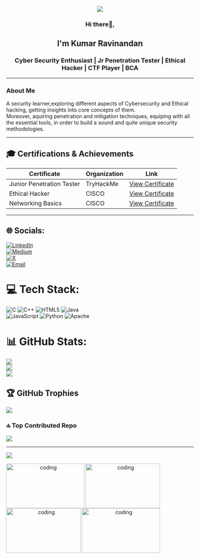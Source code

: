 <p align="center">
  <img src="https://capsule-render.vercel.app/api?type=rect&color=gradient&height=150&section=header&text=Welcome%20to%20My%20Profile!&fontSize=30&fontColor=fff"/>
</p>
<h3 align="center">Hi there👋,</31>
<h2 align="center">I'm Kumar Ravinandan</h2>
<h3 align="center">Cyber Security Enthusiast | Jr Penetration Tester | Ethical Hacker | CTF Player | BCA </h3> 
  
---

<h3> About Me </h3>
A security learner,exploring different aspects of Cybersecurity and Ethical hacking, getting insights into core concepts of them.<br>Moreover, aquiring penetration and mitigation techniques, equiping with all the essential tools, in order to build a sound and quite unique security methodologies.

---

## 🎓 Certifications & Achievements

| **Certificate**                                                      | **Organization**           | **Link**                                                                                   |
|----------------------------------------------------------------------|----------------------------|--------------------------------------------------------------------------------------------|
| Junior Penetration Tester                        | TryHackMe                        | [View Certificate](https://tryhackme-certificates.s3-eu-west-1.amazonaws.com/THM-NKBIO1TIWG.png) |
| Ethical Hacker                                    | CISCO                | [View Certificate](https://drive.google.com/file/d/1X-YXOgBh7ZLwZm_ghd1dNZiP-xT48COh/view?usp=sharing) |
| Networking Basics                                              | CISCO                | [View Certificate](https://drive.google.com/file/d/1Bmig-g6T3eVdKAPN86mHyOo4F8xOvEDM/view?usp=sharing) |

---

## 🌐 Socials:
[![LinkedIn](https://img.shields.io/badge/LinkedIn-%230077B5.svg?logo=linkedin&logoColor=white)](https://www.linkedin.com/in/ravinandan-kr-014969361/) <br> [![Medium](https://img.shields.io/badge/Medium-12100E?logo=medium&logoColor=white)](https://medium.com/@kr_r4vin4nd4n) <br> [![X](https://img.shields.io/badge/X-black.svg?logo=X&logoColor=white)](https://x.com/kr_r4vin4nd4an?t=ORNpTMlDHrAtaDqbUCwEYQ&s=09) <br> [![Email](https://img.shields.io/badge/Email-D14836?logo=gmail&logoColor=white)](mailto:kumarravinandan011@gmail.com) 

# 💻 Tech Stack:
![C](https://img.shields.io/badge/c-%2300599C.svg?style=for-the-badge&logo=c&logoColor=white) ![C++](https://img.shields.io/badge/c++-%2300599C.svg?style=for-the-badge&logo=c%2B%2B&logoColor=white) ![HTML5](https://img.shields.io/badge/html5-%23E34F26.svg?style=for-the-badge&logo=html5&logoColor=white)  ![Java](https://img.shields.io/badge/java-%23ED8B00.svg?style=for-the-badge&logo=openjdk&logoColor=white) <br> ![JavaScript](https://img.shields.io/badge/javascript-%23323330.svg?style=for-the-badge&logo=javascript&logoColor=%23F7DF1E) ![Python](https://img.shields.io/badge/python-3670A0?style=for-the-badge&logo=python&logoColor=ffdd54) ![Apache](https://img.shields.io/badge/apache-%23D42029.svg?style=for-the-badge&logo=apache&logoColor=white)
# 📊 GitHub Stats:
![](https://github-readme-stats.vercel.app/api?username=kr-r4vin4nd4n&theme=dark&hide_border=false&include_all_commits=false&count_private=false)<br/>
![](https://nirzak-streak-stats.vercel.app/?user=kr-r4vin4nd4n&theme=dark&hide_border=false)<br/>
![](https://github-readme-stats.vercel.app/api/top-langs/?username=kr-r4vin4nd4n&theme=dark&hide_border=false&include_all_commits=false&count_private=false&layout=compact)

## 🏆 GitHub Trophies
![](https://github-profile-trophy.vercel.app/?username=kr-r4vin4nd4n&theme=radical&no-frame=false&no-bg=true&margin-w=4)

### 🔝 Top Contributed Repo
![](https://github-contributor-stats.vercel.app/api?username=kr-r4vin4nd4n&limit=5&theme=dark&combine_all_yearly_contributions=true)

---
[![](https://visitcount.itsvg.in/api?id=kr-r4vin4nd4n&icon=0&color=0)](https://visitcount.itsvg.in)
<p align="center">
<img align="left" alt="coding" width="210" height="120" src="https://media4.giphy.com/media/v1.Y2lkPTc5MGI3NjExc2FkYTR2c2g0eWxwdXgwenFpZWtjZ2U5cG5xam9ldTZ0MTJsd2xzcyZlcD12MV9pbnRlcm5hbF9naWZfYnlfaWQmY3Q9Zw/dsd8mFzxi1qFuSQv8D/giphy.gif">
<img align="left" alt="coding" width="200" height="120" src="https://media0.giphy.com/media/v1.Y2lkPTc5MGI3NjExMXd2NTI3b2tweDc1b2t6enFpODJ0OHZrNmFwNW43cGpvNmtkb2VyZiZlcD12MV9pbnRlcm5hbF9naWZfYnlfaWQmY3Q9Zw/xTcnSWYZvafyhEACBO/giphy.gif">
<img align="left" alt="coding" width="200" height="120" src="https://media.giphy.com/media/077i6AULCXc0FKTj9s/giphy.gif?cid=ecf05e47tg5un0afxt4tmycpbvydcijaknet9mxiiz1icqvq&ep=v1_gifs_search&rid=giphy.gif&ct=g">
<img align="left" alt="coding" width="210" height="120" src="https://media.giphy.com/media/77rvjVcaJr1BgKSXtR/giphy.gif?cid=ecf05e475anuwok6yvm8dgcsgj52qqdry2gh57obfmrekrb9&ep=v1_gifs_search&rid=giphy.gif&ct=g">
</p>


<!-- Proudly created with GPRM ( https://gprm.itsvg.in ) -->
